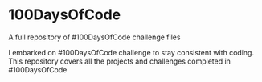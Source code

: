 # 100DaysOfCode
A full repository of #100DaysOfCode challenge files

I embarked on #100DaysOfCode challenge to stay consistent with coding.
This repository covers all the projects and challenges completed in #100DaysOfCode
